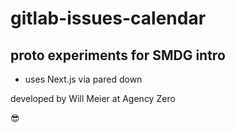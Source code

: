 #  gitlab-issues-calendar 

##  proto experiments for SMDG intro

- uses Next.js via pared down 

developed by Will Meier at Agency Zero 

😎
